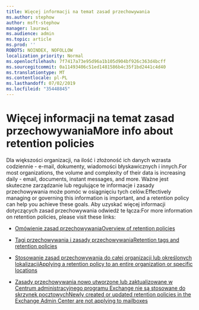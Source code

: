 ```yaml
---
title: Więcej informacji na temat zasad przechowywania
ms.author: stephow
author: msft-stephow
manager: laurawi
ms.audience: admin
ms.topic: article
ms.prod: ''
ROBOTS: NOINDEX, NOFOLLOW
localization_priority: Normal
ms.openlocfilehash: 7f7417a73e95d96a1b105d904bf926c363d4bcff
ms.sourcegitcommit: 0a11493406c51ed1481586b4c35f1bd2441c4d40
ms.translationtype: MT
ms.contentlocale: pl-PL
ms.lasthandoff: 07/02/2019
ms.locfileid: "35448845"
---
```

# <a name="more-info-about-retention-policies"></a><span data-ttu-id="cfdfd-102">Więcej informacji na temat zasad przechowywania</span><span class="sxs-lookup"><span data-stu-id="cfdfd-102">More info about retention policies</span></span>

<span data-ttu-id="cfdfd-103">Dla większości organizacji, na ilość i złożoność ich danych wzrasta codziennie - e-mail, dokumenty, wiadomości błyskawicznych i innych.</span><span class="sxs-lookup"><span data-stu-id="cfdfd-103">For most organizations, the volume and complexity of their data is increasing daily - email, documents, instant messages, and more.</span></span>
<span data-ttu-id="cfdfd-104">Ważne jest skuteczne zarządzanie lub regulujące te informacje i zasady przechowywania może pomóc w osiągnięciu tych celów.</span><span class="sxs-lookup"><span data-stu-id="cfdfd-104">Effectively managing or governing this information is important, and a retention policy can help you achieve these goals.</span></span> <span data-ttu-id="cfdfd-105">Aby uzyskać więcej informacji dotyczących zasad przechowywania odwiedź te łącza:</span><span class="sxs-lookup"><span data-stu-id="cfdfd-105">For more information on retention policies, please visit these links:</span></span>

- [<span data-ttu-id="cfdfd-106">Omówienie zasad przechowywania</span><span class="sxs-lookup"><span data-stu-id="cfdfd-106">Overview of retention policies</span></span>](https://docs.microsoft.com/office365/securitycompliance/retention-policies)

- [<span data-ttu-id="cfdfd-107">Tagi przechowywania i zasady przechowywania</span><span class="sxs-lookup"><span data-stu-id="cfdfd-107">Retention tags and retention policies</span></span>](https://docs.microsoft.com/exchange/security-and-compliance/messaging-records-management/retention-tags-and-policies)

- [<span data-ttu-id="cfdfd-108">Stosowanie zasad przechowywania do całej organizacji lub określonych lokalizacji</span><span class="sxs-lookup"><span data-stu-id="cfdfd-108">Applying a retention policy to an entire organization or specific locations</span></span>](https://docs.microsoft.com/office365/securitycompliance/retention-policies#applying-a-retention-policy-to-an-entire-organization-or-specific-locations)

- [<span data-ttu-id="cfdfd-109">Zasady przechowywania nowo utworzone lub zaktualizowane w Centrum administracyjnego programu Exchange nie są stosowane do skrzynek pocztowych</span><span class="sxs-lookup"><span data-stu-id="cfdfd-109">Newly created or updated retention policies in the Exchange Admin Center are not applying to mailboxes</span></span>](https://docs.microsoft.com/alchemyinsights/retention-policies-in-exchange-admin-center-not-working)

